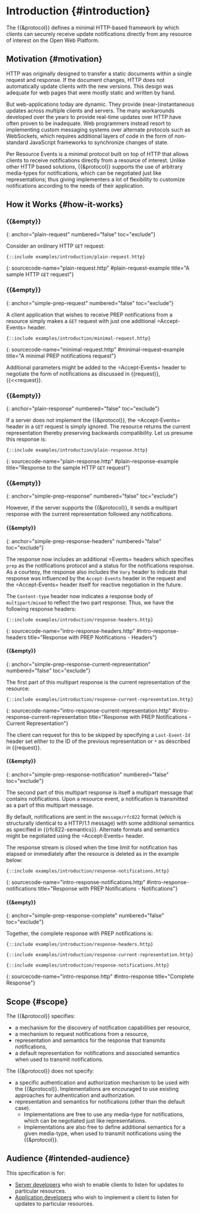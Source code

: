 # Introduction {#introduction}

The {{&protocol}} defines a minimal HTTP-based framework by which clients can securely receive update notifications directly from any resource of interest on the Open Web Platform.

## Motivation {#motivation}

HTTP was originally designed to transfer a static documents within a single request and response. If the document changes, HTTP does not automatically update clients with the new versions. This design was adequate for web pages that were mostly static and written by hand.

But web-applications today are dynamic. They provide (near-)instantaneous updates across multiple clients and servers. The many workarounds developed over the years to provide real-time updates over HTTP have often proven to be inadequate. Web programmers instead resort to implementing custom messaging systems over alternate protocols such as WebSockets, which requires additional layers of code in the form of non-standard JavaScript frameworks to synchronize changes of state.

Per Resource Events is a minimal protocol built on top of HTTP that allows clients to receive notifications directly from a resource of interest. Unlike other HTTP based solutions, {{&protocol}} supports the use of arbitrary media-types for notifications, which can be negotiated just like representations; thus giving implementers a lot of flexibility to customize notifications according to the needs of their application.

## How it Works {#how-it-works}

### {{&empty}}
{: anchor="plain-request" numbered="false" toc="exclude"}

Consider an ordinary HTTP `GET` request:

~~~
{::include examples/introduction/plain-request.http}
~~~
{: sourcecode-name="plain-request.http" #plain-request-example title="A sample HTTP `GET` request"}

### {{&empty}}
{: anchor="simple-prep-request" numbered="false" toc="exclude"}

A client application that wishes to receive PREP notifications from a resource simply makes a `GET` request with just one additional =Accept-Events= header.

~~~
{::include examples/introduction/minimal-request.http}
~~~
{: sourcecode-name="minimal-request.http" #minimal-request-example title="A minimal PREP notifications request"}

Additional parameters might be added to the =Accept-Events= header to negotiate the form of notifications as discussed in {{request}}, {{<<request}}.

### {{&empty}}
{: anchor="plain-response" numbered="false" toc="exclude"}

If a server does not implement the {{&protocol}}, the =Accept-Events= header in a `GET` request is simply ignored. The resource returns the current representation thereby preserving backwards compatibility. Let us presume this response is:

~~~
{::include examples/introduction/plain-response.http}
~~~
{: sourcecode-name="plain-response.http" #plain-response-example title="Response to the sample HTTP `GET` request"}

### {{&empty}}
{: anchor="simple-prep-response" numbered="false" toc="exclude"}

However, if the server supports the {{&protocol}}, it sends a multipart response with the current representation followed any notifications.

#### {{&empty}}
{: anchor="simple-prep-response-headers" numbered="false" toc="exclude"}

The response now includes an additional =Events= headers which specifies `prep` as the notifications protocol and a status for the notifications response. As a courtesy, the response also includes the `Vary` header to indicate that response was influenced by the `Accept-Events` header in the request and the =Accept-Events= header itself for reactive negotiation in the future.

The `Content-type` header now indicates a response body of `multipart/mixed` to reflect the two part response. Thus, we have the following response headers:

~~~
{::include examples/introduction/response-headers.http}
~~~
{: sourcecode-name="intro-response-headers.http" #intro-response-headers title="Response with PREP Notifications - Headers"}

#### {{&empty}}
{: anchor="simple-prep-response-current-representation" numbered="false" toc="exclude"}

The first part of this multipart response is the current representation of the resource:

~~~
{::include examples/introduction/response-current-representation.http}
~~~
{: sourcecode-name="intro-response-current-representation.http" #intro-response-current-representation title="Response with PREP Notifications - Current Representation"}

The client can request for this to be skipped by specifying a `Last-Event-Id` header set either to the ID of the previous representation or `*` as described in {{request}}.

#### {{&empty}}
{: anchor="simple-prep-response-notification" numbered="false" toc="exclude"}

The second part of this multipart response is itself a multipart message that contains notifications. Upon a resource event, a notification is transmitted as a part of this multipart message.

By default, notifications are sent in the `message/rfc822` format (which is structurally identical to a HTTP/1.1 message) with some additional semantics as specified in {{rfc822-semantics}}. Alternate formats and semantics might be negotiated using the =Accept-Events= header.

The response stream is closed when the time limit for notification has elapsed or immediately after the resource is deleted as in the example below:

~~~
{::include examples/introduction/response-notifications.http}
~~~
{: sourcecode-name="intro-response-notifications.http" #intro-response-notifications title="Response with PREP Notifications - Notifications"}

#### {{&empty}}
{: anchor="simple-prep-response-complete" numbered="false" toc="exclude"}

Together, the complete response with PREP notifications is:

~~~
{::include examples/introduction/response-headers.http}

{::include examples/introduction/response-current-representation.http}

{::include examples/introduction/response-notifications.http}
~~~
{: sourcecode-name="intro-response.http" #intro-response title="Complete Response"}

## Scope {#scope}

The {{&protocol}} specifies:

+ a mechanism for the discovery of notification capabilities per resource,
+ a mechanism to request notifications from a resource,
+ representation and semantics for the response that transmits notifications,
+ a default representation for notifications and associated semantics when used to transmit notifications.

The {{&protocol}} does not specify:

+ a specific authentication and authorization mechanism to be used with the {{&protocol}}. Implementations are encouraged to use existing approaches for authentication and authorization.
+ representation and semantics for notifications (other than the default case).
  + Implementations are free to use any media-type for notifications, which can be negotiated just like representations.
  + Implementations are also free to define additional semantics for a given media-type, when used to transmit notifications using the {{&protocol}}.

## Audience {#intended-audience}

This specification is for:

+ [Server developers](http://data.europa.eu/esco/occupation/a7c1d23d-aeca-4bee-9a08-5993ed98b135) who wish to enable clients to listen for updates to particular resources.
+ [Application developers](http://data.europa.eu/esco/occupation/c40a2919-48a9-40ea-b506-1f34f693496d) who wish to implement a client to listen for updates to particular resources.
